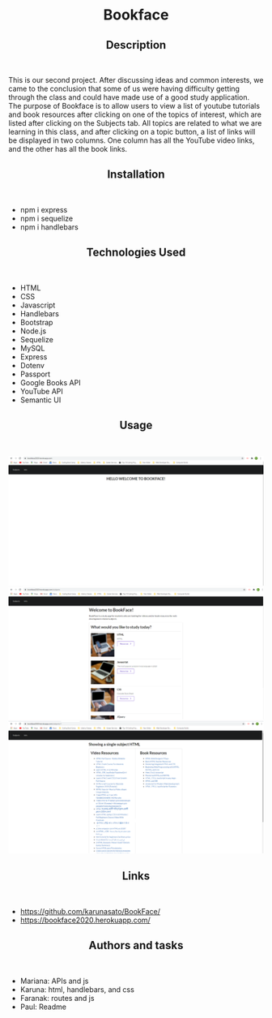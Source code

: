 # <div align="center">Bookface</div>

## <div align="center">Description</div>
<br>

This is our second project. After discussing ideas and common interests, we came to the conclusion that some of us were having difficulty getting through the class and could have made use of a good study application. The purpose of Bookface is to allow users to view a list of youtube tutorials and book resources after clicking on one of the topics of interest, which are listed after clicking on the Subjects tab. All topics are related to what we are learning in this class, and after clicking on a topic button, a list of links will be displayed in two columns. One column has all the YouTube video links, and the other has all the book links.

<!-- Need better idea of features to go into more detail -->

## <div align="center">Installation</div>
<br>

<!-- Guidance or steps on installation process -->
* npm i express
* npm i sequelize
* npm i handlebars

## <div align="center">Technologies Used</div>
<br>

* HTML
* CSS
* Javascript
* Handlebars
* Bootstrap
* Node.js
* Sequelize
* MySQL
* Express
* Dotenv
* Passport
* Google Books API
* YouTube API
* Semantic UI

## <div align="center">Usage</div>
<br>

<!-- Screenshots go here -->
![landing](public/assets/screenshots/Landing.png)
![topics](public/assets/screenshots/Topics.png)
![results](public/assets/screenshots/Results.png)

## <div align="center">Links</div>
<br>

<!-- Github and heroku links -->
* https://github.com/karunasato/BookFace/
* https://bookface2020.herokuapp.com/

## <div align="center">Authors and tasks</div>
<br>

* Mariana: APIs and js
* Karuna: html, handlebars, and css
* Faranak: routes and js
* Paul: Readme